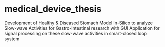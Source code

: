 # medical_device_thesis
Development of Healthy &amp; Diseased Stomach Model in-Silico to analyze Slow-wave Activities for Gastro-Intestinal research with GUI Application for signal processing on these slow-wave activities in smart-closed loop system

